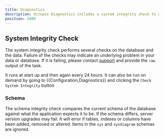 ```yaml
---
title: Diagnostics
description: Octopus diagnostics includes a system integrity check to ensure the system's database schema and data are correct.
position: 2400
---
```


## System Integrity Check

The system integrity check performs several checks on the database and the data. Failure
of the checks may indicate an underlying problem in your data or database. If it is failing,
please contact [support](https://octopus.com/support) and provide the `raw` output of the task.

It runs at start up and then again every 24 hours. It can also be run on demand by going 
to {{Configuration,Diagnostics}} and clicking the `Check System Integrity` button

### Schema
The schema integrity check compares the current schema of the database against what the application
expects it to be. If the schema differs, server version upgrades may fail. It will error if tables, 
indexes or columns have been added, removed or altered. Items in the `sys` and `sysdiagram` schemas
are ignored.

